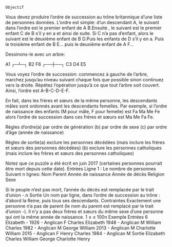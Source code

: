  	Objectif
Vous devez produire l’ordre de succession au trône britannique d’une liste de personnes données.
L’ordre est simple:
d’un descendant A, le suivant dans l’ordre est le premier enfant de A B.Ensuite
, le suivant est le premier enfant C de B s’il y en a et ainsi de suite.
Si C n’a pas d’enfant, alors le suivant est le deuxième enfant de B D.Puis
les enfants de D s’il y en a. Puis le troisième enfant de B E... puis le deuxième enfant de A F...

Dessinons-le avec un arbre:

 A1
 ┌─┴─┐
 B2 F6
 ┌──┼──┐
 C3 D4 E5


Vous voyez l’ordre de succession: commencez à gauche de l’arbre, marchez jusqu’au niveau suivant chaque fois que possible sinon continuez vers la droite. Répétez l’opération jusqu’à ce que tout l’arbre soit couvert.
Ainsi, l’ordre est A-B-C-D-E-F.

En fait, dans les frères et sœurs de la même personne, les descendants mâles sont ordonnés avant les descendants femelles. Par exemple, si l’ordre de naissance des enfants (M pour mâle, F pour femelle) est Fa Ma Me Fe alors l’ordre de succession dans ces frères et sœurs est Ma Me Fa Fe.

Règles
d’ordre(a) par ordre de génération
(b) par ordre de sexe
(c) par ordre d’âge (année de naissance)

Règles
de sortie(a) exclure les personnes décédées (mais inclure les frères et sœurs des personnes décédées)
(b) exclure les personnes catholiques (mais inclure les frères et sœurs des personnes catholiques)

Notez que ce puzzle a été écrit en juin 2017 (certaines personnes pourrait être mort depuis cette date).
Entrées
Ligne 1 : Le nombre de personnes
Suivant n lignes: Nom Parent Année de naissance Année de décès Religion Sexe

Si le peuple n’est pas mort, l’année du décès est remplacée par le trait d’union -.n
Sortie
Un nom par ligne, dans l’ordre de succession au trône : d’abord la Reine, puis tous ses descendants.
Contraintes
Exactement une personne n’a pas de parent (le nom du parent est remplacé par le trait d’union -).
Il n’y a pas deux frères et sœurs du même sexe d’une personne qui ont la même année de naissance.
1 ≤ ≤ 100n
Exemple
Entrées
6
Elizabeth - 1926 - Anglican F
Charles Elizabeth 1948 - Anglican M
William Charles 1982 - Anglican M
George William 2013 - Anglican M
Charlotte William 2015 - Anglican F
Henry Charles 1984 - Anglican M
Sortie
Elizabeth
Charles
William
George
Charlotte
Henry
